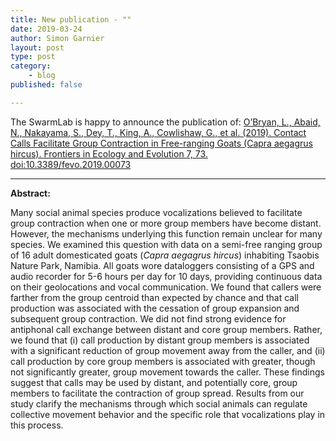 ```yaml
---
title: New publication - ""
date: 2019-03-24
author: Simon Garnier
layout: post
type: post
category:
    - blog
published: false

---
```


The SwarmLab is happy to announce the publication of: [O’Bryan, L., Abaid, N., Nakayama, S., Dey, T., King, A., Cowlishaw, G., et al. (2019). Contact Calls Facilitate Group Contraction in Free-ranging Goats (Capra aegagrus hircus). Frontiers in Ecology and Evolution 7, 73. doi:10.3389/fevo.2019.00073](https://www.frontiersin.org/articles/10.3389/fevo.2019.00073/)

---

**Abstract:**

Many social animal species produce vocalizations believed to facilitate group contraction when one or more group members have become distant. However, the mechanisms underlying this function remain unclear for many species. We examined this question with data on a semi-free ranging group of 16 adult domesticated goats (*Capra aegagrus hircus*) inhabiting Tsaobis Nature Park, Namibia. All goats wore dataloggers consisting of a GPS and audio recorder for 5-6 hours per day for 10 days, providing continuous data on their geolocations and vocal communication. We found that callers were farther from the group centroid than expected by chance and that call production was associated with the cessation of group expansion and subsequent group contraction. We did not find strong evidence for antiphonal call exchange between distant and core group members. Rather, we found that (i) call production by distant group members is associated with a significant reduction of group movement away from the caller, and (ii) call production by core group members is associated with greater, though not significantly greater, group movement towards the caller. These findings suggest that calls may be used by distant, and potentially core, group members to facilitate the contraction of group spread. Results from our study clarify the mechanisms through which social animals can regulate collective movement behavior and the specific role that vocalizations play in this process.
